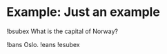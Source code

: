 <!-- !split -->
<!-- jupyter-book 04_09_testdoc.md -->
# Example: Just an example

<!-- This example needs the --examples_as_exercises option, otherwise -->
<!-- it is just typeset as it is written. -->

!bsubex
What is the capital of Norway?

!bans
Oslo.
!eans
!esubex

